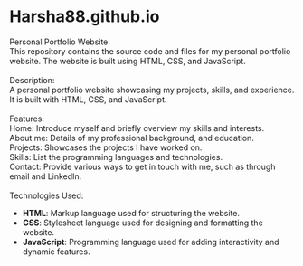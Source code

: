 # Harsha88.github.io

Personal Portfolio Website:
<br>
This repository contains the source code and files for my personal portfolio website. The website is built using HTML, CSS, and JavaScript.
<br>
<br>
Description:
<br>
A personal portfolio website showcasing my projects, skills, and experience. It is built with HTML, CSS, and JavaScript.
<br>
<br>
Features:
<br>
Home: Introduce myself and briefly overview my skills and interests.
<br>
About me: Details of my professional background, and education.
<br>
Projects: Showcases the projects I have worked on.
<br>
Skills:  List the programming languages and technologies.
<br>
Contact: Provide various ways to get in touch with me, such as through email and LinkedIn.
<br>
<br>
Technologies Used:
- **HTML**: Markup language used for structuring the website.
- **CSS**: Stylesheet language used for designing and formatting the website.
- **JavaScript**: Programming language used for adding interactivity and dynamic features.


